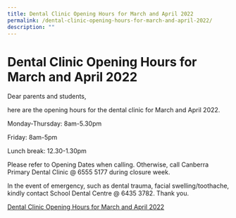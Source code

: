 ```yaml
---
title: Dental Clinic Opening Hours for March and April 2022
permalink: /dental-clinic-opening-hours-for-march-and-april-2022/
description: ""
---
```


# **Dental Clinic Opening Hours for March and April 2022**

Dear parents and students,

here are the opening hours for the dental clinic for March and April 2022.

Monday-Thursday: 8am-5.30pm

Friday: 8am-5pm

Lunch break: 12.30-1.30pm

Please refer to Opening Dates when calling. Otherwise, call Canberra Primary Dental Clinic @ 6555 5177 during closure week.

In the event of emergency, such as dental trauma, facial swelling/toothache, kindly contact School Dental Centre @ 6435 3782. Thank you.

[Dental Clinic Opening Hours for March and April 2022](/files/Dental-Clinic-Opening-Hours-for-March-and-April-2022.pdf)